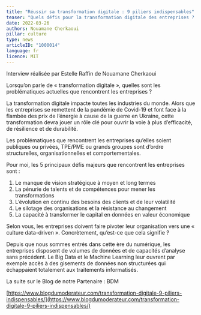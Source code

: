 ```yaml
---
title: "Réussir sa transformation digitale : 9 piliers indispensables"
teaser: "Quels défis pour la transformation digitale des entreprises ? Vision stratégique, pénurie de talents, résistance au changement. Découvrez les enjeux pour adopter une culture data-driven sur le blog BDM."
date: 2022-03-26
authors: Nouamane Cherkaoui
pillar: culture
type: news
articleID: "1000014"
language: fr
licence: MIT
---
```


Interview réalisée par Estelle Raffin de Nouamane Cherkaoui

Lorsqu’on parle de « transformation digitale », quelles sont les problématiques actuelles que rencontrent les entreprises ?

La transformation digitale impacte toutes les industries du monde. Alors que les entreprises se remettent de la pandémie de Covid-19 et font face à la flambée des prix de l’énergie à cause de la guerre en Ukraine, cette transformation devra jouer un rôle clé pour ouvrir la voie à plus d’efficacité, de résilience et de durabilité.

Les problématiques que rencontrent les entreprises qu’elles soient publiques ou privées, TPE/PME ou grands groupes sont d’ordre structurelles, organisationnelles et comportementales.

Pour moi, les 5 principaux défis majeurs que rencontrent les entreprises sont :

1. Le manque de vision stratégique à moyen et long termes
2. La pénurie de talents et de compétences pour mener les transformations
3. L’évolution en continu des besoins des clients et de leur volatilité
4. Le silotage des organisations et la résistance au changement
5. La capacité à transformer le capital en données en valeur économique

Selon vous, les entreprises doivent faire pivoter leur organisation vers une « culture data-driven ». Concrètement, qu’est-ce que cela signifie ?

Depuis que nous sommes entrés dans cette ère du numérique, les entreprises disposent de volumes de données et de capacités d’analyse sans précédent. Le Big Data et le Machine Learning leur ouvrent par exemple accès à des gisements de données non structurées qui échappaient totalement aux traitements informatisés.

La suite sur le Blog de notre Partenaire : BDM

[https://www.blogdumoderateur.com/transformation-digitale-9-piliers-indispensables/](https://www.blogdumoderateur.com/transformation-digitale-9-piliers-indispensables/)
